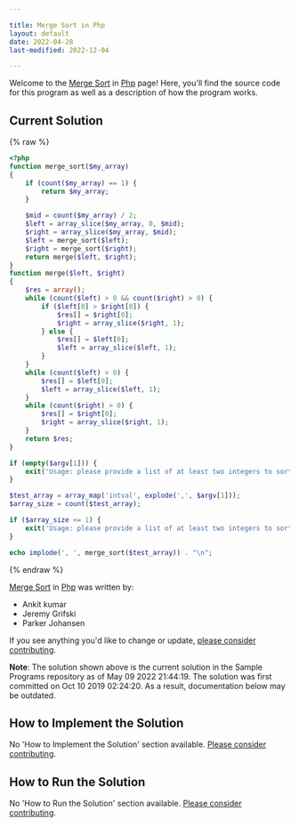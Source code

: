 ```yaml
---

title: Merge Sort in Php
layout: default
date: 2022-04-28
last-modified: 2022-12-04

---
```


Welcome to the [Merge Sort](https://sampleprograms.io/projects/merge-sort) in [Php](https://sampleprograms.io/languages/php) page! Here, you'll find the source code for this program as well as a description of how the program works.

## Current Solution

{% raw %}

```php
<?php
function merge_sort($my_array)
{
    if (count($my_array) == 1) {
        return $my_array;
    }

    $mid = count($my_array) / 2;
    $left = array_slice($my_array, 0, $mid);
    $right = array_slice($my_array, $mid);
    $left = merge_sort($left);
    $right = merge_sort($right);
    return merge($left, $right);
}
function merge($left, $right)
{
    $res = array();
    while (count($left) > 0 && count($right) > 0) {
        if ($left[0] > $right[0]) {
            $res[] = $right[0];
            $right = array_slice($right, 1);
        } else {
            $res[] = $left[0];
            $left = array_slice($left, 1);
        }
    }
    while (count($left) > 0) {
        $res[] = $left[0];
        $left = array_slice($left, 1);
    }
    while (count($right) > 0) {
        $res[] = $right[0];
        $right = array_slice($right, 1);
    }
    return $res;
}

if (empty($argv[1])) {
    exit('Usage: please provide a list of at least two integers to sort in the format "1, 2, 3, 4, 5"');
}

$test_array = array_map('intval', explode(',', $argv[1]));
$array_size = count($test_array);

if ($array_size <= 1) {
    exit('Usage: please provide a list of at least two integers to sort in the format "1, 2, 3, 4, 5"');
}

echo implode(', ', merge_sort($test_array)) . "\n";
```

{% endraw %}

[Merge Sort](https://sampleprograms.io/projects/merge-sort) in [Php](https://sampleprograms.io/languages/php) was written by:

- Ankit kumar
- Jeremy Grifski
- Parker Johansen

If you see anything you'd like to change or update, [please consider contributing](https://github.com/TheRenegadeCoder/sample-programs).

**Note**: The solution shown above is the current solution in the Sample Programs repository as of May 09 2022 21:44:19. The solution was first committed on Oct 10 2019 02:24:20. As a result, documentation below may be outdated.

## How to Implement the Solution

No 'How to Implement the Solution' section available. [Please consider contributing](https://github.com/TheRenegadeCoder/sample-programs-website).

## How to Run the Solution

No 'How to Run the Solution' section available. [Please consider contributing](https://github.com/TheRenegadeCoder/sample-programs-website).